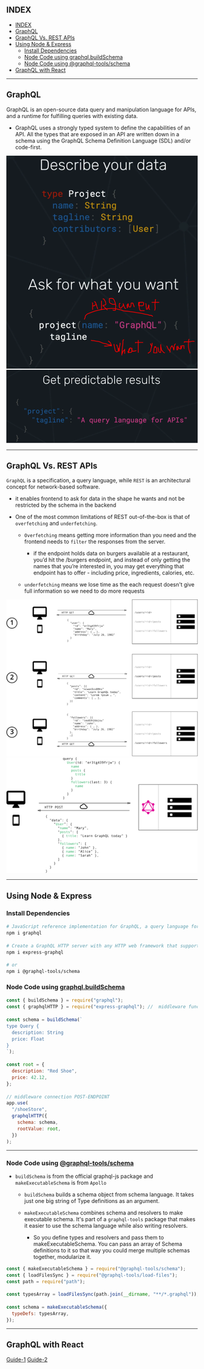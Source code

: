 ## INDEX

- [INDEX](#index)
- [GraphQL](#graphql)
- [GraphQL Vs. REST APIs](#graphql-vs-rest-apis)
- [Using Node & Express](#using-node--express)
  - [Install Dependencies](#install-dependencies)
  - [Node Code using graphql.buildSchema](#node-code-using-graphqlbuildschema)
  - [Node Code using @graphql-tools/schema](#node-code-using-graphql-toolsschema)
- [GraphQL with React](#graphql-with-react)

---

## GraphQL

GraphQL is an open-source data query and manipulation language for APIs, and a runtime for fulfilling queries with existing data.

- GraphQL uses a strongly typed system to define the capabilities of an API. All the types that are exposed in an API are written down in a schema using the GraphQL Schema Definition Language (SDL) and/or code-first.

![ql](./img/graphql.PNG)
![ql](./img/graphql2.PNG)

---

## GraphQL Vs. REST APIs

`GraphQL` is a specification, a query language, while `REST` is an architectural concept for network-based software.

- it enables frontend to ask for data in the shape he wants and not be restricted by the schema in the backend

- One of the most common limitations of REST out-of-the-box is that of `overfetching` and `underfetching`.

  - `Overfetching` means getting more information than you need and the frontend needs to `filter` the responses from the server.

    - if the endpoint holds data on burgers available at a restaurant, you’d hit the /burgers endpoint, and instead of only getting the names that you’re interested in, you may get everything that endpoint has to offer - including price, ingredients, calories, etc.

  - `underfetching` means we lose time as the each request doesn't give full information so we need to do more requests

![rest](./img/rest2.png)
![graph](./img/graph3.png)

---

## Using Node & Express

### Install Dependencies

```bash
# JavaScript reference implementation for GraphQL, a query language for APIs created by Facebook.
npm i graphql

# Create a GraphQL HTTP server with any HTTP web framework that supports connect styled middleware
npm i express-graphql

# or
npm i @graphql-tools/schema
```

### Node Code using [graphql.buildSchema](https://graphql.org/graphql-js/utilities/#buildschema)

```js
const { buildSchema } = require("graphql");
const { graphqlHTTP } = require("express-graphql"); //  middleware function that resposd to graphq queries

const schema = buildSchema(`
type Query {
  description: String
  price: Float
}
`);

const root = {
  description: "Red Shoe",
  price: 42.12,
};

// middleware connection POST-ENDPOINT
app.use(
  "/shoeStore",
  graphqlHTTP({
    schema: schema,
    rootValue: root,
  })
);
```

---

### Node Code using [@graphql-tools/schema](https://www.npmjs.com/package/@graphql-tools/schema)

- `buildSchema` is from the official graphql-js package and `makeExecutableSchema` is from `Apollo`

  - `buildSchema` builds a schema object from schema language. It takes just one big string of Type definitions as an argument.

  - `makeExecutableSchema` combines schema and resolvers to make executable schema. It's part of a `graphql-tools` package that makes it easier to use the schema language while also writing resolvers.
    - So you define types and resolvers and pass them to makeExecutableSchema. You can pass an array of Schema definitions to it so that way you could merge multiple schemas together, modularize it.

```js
const { makeExecutableSchema } = require("@graphql-tools/schema");
const { loadFilesSync } = require("@graphql-tools/load-files");
const path = require("path");

const typesArray = loadFilesSync(path.join(__dirname, "**/*.graphql")); // get all graphq files into an array

const schema = makeExecutableSchema({
  typeDefs: typesArray,
});
```

---

## GraphQL with React

[Guide-1](https://www.pluralsight.com/guides/how-to-set-up-graphql-in-a-react-app)
[Guide-2](https://www.smashingmagazine.com/2021/11/graphql-frontend-react-apollo/)
